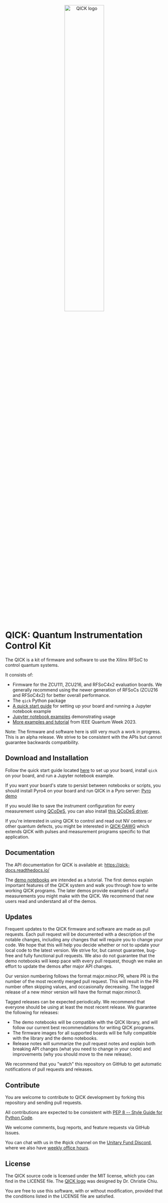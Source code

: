 
<p align="center">
 <img src="graphics/logoQICK.svg" alt="QICK logo" width=50% height=auto>
</p>

# QICK: Quantum Instrumentation Control Kit

The QICK is a kit of firmware and software to use the Xilinx RFSoC to control quantum systems.

It consists of:
* Firmware for the ZCU111, ZCU216, and RFSoC4x2 evaluation boards. We generally recommend using the newer generation of RFSoCs (ZCU216 and RFSoC4x2) for better overall performance.
* The `qick` Python package
* [A quick start guide](quick_start) for setting up your board and running a Jupyter notebook example
* [Jupyter notebook examples](qick_demos) demonstrating usage
* [More examples and tutorial](https://github.com/openquantumhardware/QCE2023_public/tree/main) from IEEE Quantum Week 2023. 

Note: The firmware and software here is still very much a work in progress. This is an alpha release. We strive to be consistent with the APIs but cannot guarantee backwards compatibility.

Download and Installation
-------------------------

Follow the quick start guide located [here](quick_start) to set up your board, install `qick` on your board, and run a Jupyter notebook example.

If you want your board's state to persist between notebooks or scripts, you should install Pyro4 on your board and run QICK in a Pyro server: [Pyro demo](pyro4/00_nameserver.ipynb)

If you would like to save the instrument configuration for every measurement using [QCoDeS](https://microsoft.github.io/Qcodes/), you can also install [this QCoDeS driver](https://github.com/aalto-qcd/qcodes_qick).

If you're interested in using QICK to control and read out NV centers or other quantum defects, you might be interested in [QICK-DAWG](https://github.com/sandialabs/qick-dawg) which extends QICK with pulses and measurement programs specific to that application.

Documentation
-------------

The API documentation for QICK is available at: https://qick-docs.readthedocs.io/

The [demo notebooks](qick_demos) are intended as a tutorial.
The first demos explain important features of the QICK system and walk you through how to write working QICK programs.
The later demos provide examples of useful measurements you might make with the QICK.
We recommend that new users read and understand all of the demos.

Updates
-------

Frequent updates to the QICK firmware and software are made as pull requests.
Each pull request will be documented with a description of the notable changes, including any changes that will require you to change your code.
We hope that this will help you decide whether or not to update your local code to the latest version.
We strive for, but cannot guarantee, bug-free and fully functional pull requests.
We also do not guarantee that the demo notebooks will keep pace with every pull request, though we make an effort to update the demos after major API changes.

Our version numbering follows the format major.minor.PR, where PR is the number of the most recently merged pull request.
This will result in the PR number often skipping values, and occasionally decreasing.
The tagged release of a new minor version will have the format major.minor.0.

Tagged releases can be expected periodically.
We recommend that everyone should be using at least the most recent release.
We guarantee the following for releases:
* The demo notebooks will be compatible with the QICK library, and will follow our current best recommendations for writing QICK programs.
* The firmware images for all supported boards will be fully compatible with the library and the demo notebooks.
* Release notes will summarize the pull request notes and explain both breaking API changes (what you need to change in your code) and improvements (why you should move to the new release).

We recommend that you "watch" this repository on GitHub to get automatic notifications of pull requests and releases.

Contribute
----------

You are welcome to contribute to QICK development by forking this repository and sending pull requests.

All contributions are expected to be consistent with [PEP 8 -- Style Guide for Python Code](https://www.python.org/dev/peps/pep-0008/).

We welcome comments, bug reports, and feature requests via GitHub Issues.

You can chat with us in the #qick channel on the [Unitary Fund Discord](http://discord.unitary.fund/), where we also have [weekly office hours](https://www.addevent.com/event/lw18055508).

License
-------
The QICK source code is licensed under the MIT license, which you can find in the LICENSE file.
The [QICK logo](graphics/logoQICK.svg) was designed by Dr. Christie Chiu.

You are free to use this software, with or without modification, provided that the conditions listed in the LICENSE file are satisfied.

